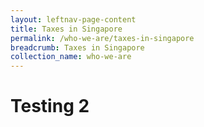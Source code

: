 ```yaml
---
layout: leftnav-page-content
title: Taxes in Singapore
permalink: /who-we-are/taxes-in-singapore
breadcrumb: Taxes in Singapore
collection_name: who-we-are
---
```

# Testing 2
